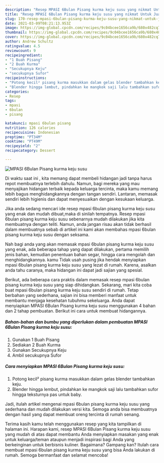 ```yaml
---
description: "Resep MPASI 6Bulan Pisang kurma keju susu yang nikmat Untuk Jualan"
title: "Resep MPASI 6Bulan Pisang kurma keju susu yang nikmat Untuk Jualan"
slug: 170-resep-mpasi-6bulan-pisang-kurma-keju-susu-yang-nikmat-untuk-jualan
date: 2021-03-09T08:21:13.953Z
image: https://img-global.cpcdn.com/recipes/9c04bcee1656ca9b/680x482cq70/mpasi-6bulan-pisang-kurma-keju-susu-foto-resep-utama.jpg
thumbnail: https://img-global.cpcdn.com/recipes/9c04bcee1656ca9b/680x482cq70/mpasi-6bulan-pisang-kurma-keju-susu-foto-resep-utama.jpg
cover: https://img-global.cpcdn.com/recipes/9c04bcee1656ca9b/680x482cq70/mpasi-6bulan-pisang-kurma-keju-susu-foto-resep-utama.jpg
author: Andrew Schultz
ratingvalue: 4.5
reviewcount: 9
recipeingredient:
- "1 Buah Pisang"
- "2 Buah Kurma"
- "Secukupnya Keju"
- "secukupnya Sufor"
recipeinstructions:
- "Potong kecil² pisang kurma masukkan dalam gelas blender tambahkan keju."
- "Blender hingga lembut, pindahkan ke mangkok saji lalu tambahkan sufor hingga teksturnya pas untuk baby."
categories:
- Resep
tags:
- mpasi
- 6bulan
- pisang

katakunci: mpasi 6bulan pisang 
nutrition: 126 calories
recipecuisine: Indonesian
preptime: "PT34M"
cooktime: "PT49M"
recipeyield: "2"
recipecategory: Dessert

---
```



![MPASI 6Bulan Pisang kurma keju susu](https://img-global.cpcdn.com/recipes/9c04bcee1656ca9b/680x482cq70/mpasi-6bulan-pisang-kurma-keju-susu-foto-resep-utama.jpg)

Di waktu  saat ini , kita memang dapat membeli hidangan jadi tanpa harus repot membuatnya terlebih dahulu. Namun, bagi mereka yang mau menyajikan hidangan terbaik kepada keluarga tercinta, maka kamu memang lebih bagus menghidangkannya dengan tangan sendiri. Lantaran, memasak sendiri lebih higienis dan dapat menyesuaikan dengan kesukaan keluarga.

Jika anda sedang mencari ide resep mpasi 6bulan pisang kurma keju susu yang enak dan mudah dibuat,maka di sinilah tempatnya. Resep mpasi 6bulan pisang kurma keju susu  sebenarnya mudah dilakukan jika kita membuatnya dengan teliti. Namun, anda jangan risau akan tidak berhasil dalam membuatnya 
sebab di artikel ini kami akan membahas mpasi 6bulan pisang kurma keju susu dengan seksama.  



Nah bagi anda yang akan memasak mpasi 6bulan pisang kurma keju susu yang enak, ada beberapa tahap yang dapat dilakukan, pertama memilih jenis bahan, kemudian penentuan bahan segar, hingga cara mengolah dan menghidangkannya. kamu Tidak usah pusing jika hendak menyiapkan mpasi 6bulan pisang kurma keju susu yang lezat di rumah. Karena, asalkan anda  tahu caranya, maka hidangan ini dapat jadi sajian yang spesial.

Berikut, ada beberapa cara praktis  dalam memasak resep mpasi 6bulan pisang kurma keju susu yang siap dihidangkan. Sekarang, mari kita coba buat mpasi 6bulan pisang kurma keju susu sendiri di rumah. Tetap berbahan yang sederhana, sajian ini bisa memberi manfaat untuk membantu menjaga kesehatan tubuhmu sekeluarga. Anda dapat menyiapkan MPASI 6Bulan Pisang kurma keju susu menggunakan 4 bahan dan 2 tahap pembuatan. Berikut ini cara untuk membuat hidangannya.

<!--inarticleads1-->

##### Bahan-bahan dan bumbu yang diperlukan dalam pembuatan MPASI 6Bulan Pisang kurma keju susu:

1. Gunakan 1 Buah Pisang
1. Sediakan 2 Buah Kurma
1. Gunakan Secukupnya Keju
1. Ambil secukupnya Sufor




<!--inarticleads2-->

##### Cara menyiapkan MPASI 6Bulan Pisang kurma keju susu:

1. Potong kecil² pisang kurma masukkan dalam gelas blender tambahkan keju.
1. Blender hingga lembut, pindahkan ke mangkok saji lalu tambahkan sufor hingga teksturnya pas untuk baby.




Jadi, itulah artikel mengenai  mpasi 6bulan pisang kurma keju susu  yang sederhana dan mudah dilakukan versi kita. Semoga anda bisa membuatnya dengan hasil yang dapat membuat oreng tercinta di rumah senang. 

Terima kasih kamu telah menggunakan resep yang kita tampilkan di halaman ini. Harapan kami, resep  MPASI 6Bulan Pisang kurma keju susu yang mudah di atas dapat membantu Anda menyiapkan masakan yang enak untuk keluarga/teman ataupun menjadi inspirasi bagi Anda yang berkeinginan untuk berbisnis kuliner. Bagaimana? Gampang kan? Itulah cara membuat mpasi 6bulan pisang kurma keju susu yang bisa Anda lakukan di rumah. Semoga bermanfaat dan selamat mencoba!

